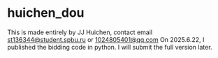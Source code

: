 # huichen_dou
This is made entirely by JJ Huichen, contact email st136344@student.spbu.ru or 1024805401@qq.com
On 2025.6.22, I published the bidding code in python. I will submit the full version later.
